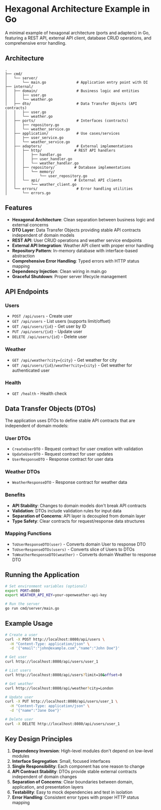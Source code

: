 # Hexagonal Architecture Example in Go

A minimal example of hexagonal architecture (ports and adapters) in Go, featuring a REST API, external API client, database CRUD operations, and comprehensive error handling.

## Architecture

```
.
├── cmd/
│   └── server/
│       └── main.go              # Application entry point with DI
├── internal/
│   ├── domain/                  # Business logic and entities
│   │   ├── user.go
│   │   └── weather.go
│   ├── dto/                     # Data Transfer Objects (API contracts)
│   │   ├── user.go
│   │   └── weather.go
│   ├── ports/                   # Interfaces (contracts)
│   │   ├── repository.go
│   │   └── weather_service.go
│   ├── application/             # Use cases/services
│   │   ├── user_service.go
│   │   └── weather_service.go
│   ├── adapters/                # External implementations
│   │   ├── http/               # REST API handlers
│   │   │   ├── handler.go
│   │   │   ├── user_handler.go
│   │   │   └── weather_handler.go
│   │   ├── repository/         # Database implementations
│   │   │   └── memory/
│   │   │       └── user_repository.go
│   │   └── api/                # External API clients
│   │       └── weather_client.go
│   └── errors/                  # Error handling utilities
│       └── errors.go
```

## Features

- **Hexagonal Architecture**: Clean separation between business logic and external concerns
- **DTO Layer**: Data Transfer Objects providing stable API contracts independent of domain models
- **REST API**: User CRUD operations and weather service endpoints
- **External API Integration**: Weather API client with proper error handling
- **Repository Pattern**: In-memory database with interface-based abstraction
- **Comprehensive Error Handling**: Typed errors with HTTP status mapping
- **Dependency Injection**: Clean wiring in main.go
- **Graceful Shutdown**: Proper server lifecycle management

## API Endpoints

### Users
- `POST /api/users` - Create user
- `GET /api/users` - List users (supports limit/offset)
- `GET /api/users/{id}` - Get user by ID
- `PUT /api/users/{id}` - Update user
- `DELETE /api/users/{id}` - Delete user

### Weather
- `GET /api/weather?city={city}` - Get weather for city
- `GET /api/users/{id}/weather?city={city}` - Get weather for authenticated user

### Health
- `GET /health` - Health check

## Data Transfer Objects (DTOs)

The application uses DTOs to define stable API contracts that are independent of domain models:

### User DTOs
- `CreateUserDTO` - Request contract for user creation with validation
- `UpdateUserDTO` - Request contract for user updates
- `UserResponseDTO` - Response contract for user data

### Weather DTOs
- `WeatherResponseDTO` - Response contract for weather data

### Benefits
- **API Stability**: Changes to domain models don't break API contracts
- **Validation**: DTOs include validation rules for input data
- **Separation of Concerns**: API layer is decoupled from domain layer
- **Type Safety**: Clear contracts for request/response data structures

### Mapping Functions
- `ToUserResponseDTO(user)` - Converts domain User to response DTO
- `ToUserResponseDTOs(users)` - Converts slice of Users to DTOs
- `ToWeatherResponseDTO(weather)` - Converts domain Weather to response DTO

## Running the Application

```bash
# Set environment variables (optional)
export PORT=8080
export WEATHER_API_KEY=your-openweather-api-key

# Run the server
go run cmd/server/main.go
```

## Example Usage

```bash
# Create a user
curl -X POST http://localhost:8080/api/users \
  -H "Content-Type: application/json" \
  -d '{"email":"john@example.com","name":"John Doe"}'

# Get user
curl http://localhost:8080/api/users/user_1

# List users
curl http://localhost:8080/api/users?limit=10&offset=0

# Get weather
curl http://localhost:8080/api/weather?city=London

# Update user
curl -X PUT http://localhost:8080/api/users/user_1 \
  -H "Content-Type: application/json" \
  -d '{"name":"Jane Doe"}'

# Delete user
curl -X DELETE http://localhost:8080/api/users/user_1
```

## Key Design Principles

1. **Dependency Inversion**: High-level modules don't depend on low-level modules
2. **Interface Segregation**: Small, focused interfaces
3. **Single Responsibility**: Each component has one reason to change
4. **API Contract Stability**: DTOs provide stable external contracts independent of domain changes
5. **Separation of Concerns**: Clear boundaries between domain, application, and presentation layers
6. **Testability**: Easy to mock dependencies and test in isolation
7. **Error Handling**: Consistent error types with proper HTTP status mapping